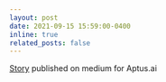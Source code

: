 ```yaml
---
layout: post
date: 2021-09-15 15:59:00-0400
inline: true
related_posts: false
---
```


<a href="https://medium.com/aptus-ai/have-you-ever-talked-to-geppetto-f04f87e77176">Story</a> published on medium for Aptus.ai
